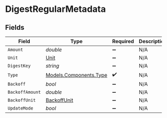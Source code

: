 # DigestRegularMetadata


## Fields

| Field                                                     | Type                                                      | Required                                                  | Description                                               |
| --------------------------------------------------------- | --------------------------------------------------------- | --------------------------------------------------------- | --------------------------------------------------------- |
| `Amount`                                                  | *double*                                                  | :heavy_minus_sign:                                        | N/A                                                       |
| `Unit`                                                    | [Unit](../../Models/Components/Unit.md)                   | :heavy_minus_sign:                                        | N/A                                                       |
| `DigestKey`                                               | *string*                                                  | :heavy_minus_sign:                                        | N/A                                                       |
| `Type`                                                    | [Models.Components.Type](../../Models/Components/Type.md) | :heavy_check_mark:                                        | N/A                                                       |
| `Backoff`                                                 | *bool*                                                    | :heavy_minus_sign:                                        | N/A                                                       |
| `BackoffAmount`                                           | *double*                                                  | :heavy_minus_sign:                                        | N/A                                                       |
| `BackoffUnit`                                             | [BackoffUnit](../../Models/Components/BackoffUnit.md)     | :heavy_minus_sign:                                        | N/A                                                       |
| `UpdateMode`                                              | *bool*                                                    | :heavy_minus_sign:                                        | N/A                                                       |